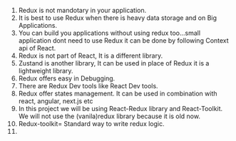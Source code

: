 1. Redux is not mandotary in your application.
2. It is best to use Redux when there is heavy data storage and on Big Applications.
3. You can build you applications without using redux too...small application dont need to use Redux it can be done by following Context api of React.
4. Redux is not part of React, It is a different library.
5. Zustand is another library, It can be used in place of Redux it is a lightweight library.
6. Redux offers easy in Debugging.
7. There are Redux Dev tools like React Dev tools.
8. Redux offer states management. It can be used in combination with react, angular, next.js etc
9. In this project we will be using React-Redux library and React-Toolkit. We will not use the (vanila)redux library because it is old now.
10. Redux-toolkit= Standard way to write redux logic.
11. 
